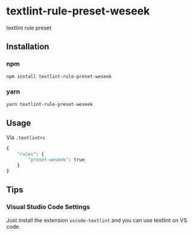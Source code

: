 # textlint-rule-preset-weseek

textlint rule preset 

## Installation

### npm
```bash
npm install textlint-rule-preset-weseek
```

### yarn
```bash
yarn textlint-rule-preset-weseek
```

## Usage

Via `.textlintrc`

```bash
{
    "rules": {
        "preset-weseek": true
    }
}
```
## Tips
### Visual Studio Code Settings

Just install the extension `vscode-textlint` and you can use textlint on VS code.
